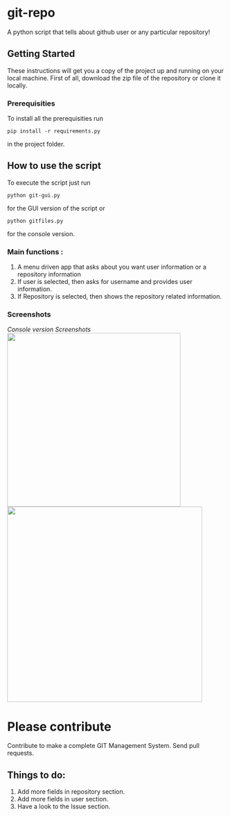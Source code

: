 # git-repo
A python script that tells about github user or any particular repository!
## Getting Started
These instructions will get you a copy of the project up and running on your local machine.
First of all, download the zip file of the repository or clone it locally.
### Prerequisities
To install all the prerequisities run
```
pip install -r requirements.py
```
in the project folder.
## How to use the script
To execute the script just run
```
python git-gui.py
```
for the GUI version of the script or
```
python gitfiles.py
```
for the console version.
###  Main functions :
1. A menu driven app that asks about you want user information or a repository information
2. If user is selected, then asks for username and provides user information.
3. If Repository is selected, then shows the repository related information.

### Screenshots
<i>Console version Screenshots</i><br>
<img src="http://i.imgur.com/OkBVuPg.png" width="400"> 
<img src="http://i.imgur.com/ES3DuzI.png" width="450">

# Please contribute
Contribute to make a complete GIT Management System. Send pull requests.
## Things to do: 
1. Add more fields in repository section.
2. Add more fields in user section.
3. Have a look to the Issue section.
